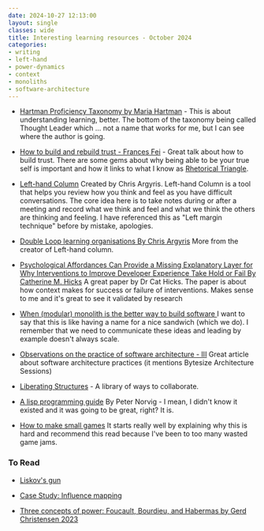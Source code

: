 ```yaml
---
date: 2024-10-27 12:13:00
layout: single
classes: wide
title: Interesting learning resources - October 2024 
categories:
- writing
- left-hand
- power-dynamics
- context
- monoliths
- software-architecture
---
```


* [Hartman Proficiency Taxonomy by Maria Hartman](https://marianhartman.com/proficiency-taxonomy) - This is about understanding learning, better. The bottom of the taxonomy being called Thought Leader which ... not a name that works for me, but I can see where the author is going. 

* [How to build and rebuild trust - Frances Fei](https://www.ted.com/talks/frances_frei_how_to_build_and_rebuild_trust?subtitle=en) - Great talk about how to build trust. There are some gems about why being able to be your true self is important and how it links to what I know as [Rhetorical Triangle](https://simple.wikipedia.org/wiki/Rhetorical_Triangle).

* [Left-hand Column](https://leadingperformance.com.au/wp-content/uploads/2016/07/5.5-Left-Hand-Column.pdf) Created by Chris Argyris. Left-hand Column is a tool that helps you review how you think and feel as you have difficult conversations. The core idea here is to take notes during or after a meeting and record what we think and feel and what we think the others are thinking and feeling. I have referenced this as "Left margin technique" before by mistake, apologies.  

* [Double Loop learning organisations By Chris Argyris](https://hbr.org/1977/09/double-loop-learning-in-organizations) More from the creator of Left-hand column. 

* [Psychological Affordances Can Provide a Missing Explanatory Layer for Why Interventions to Improve Developer Experience Take Hold or Fail By Catherine M. Hicks](https://osf.io/preprints/psyarxiv/qz43x) A great paper by Dr Cat Hicks. The paper is about how context makes for success or failure of interventions. Makes sense to me and it's great to see it validated by research  

* [When (‌modular) monolith is the better way to build software ](https://www.thoughtworks.com/en-us/insights/blog/microservices/modular-monolith-better-way-build-software) I want to say that this is like having a name for a nice sandwich (which we do). I remember that we need to communicate these ideas and leading by example doesn't always scale. 


* [Observations on the practice of software architecture - III](https://techlead.net/observations-on-the-practice-of-software-architecture-part-3/) Great article about software architecture practices (it mentions Bytesize Architecture Sessions)

* [Liberating Structures](https://www.liberatingstructures.com/) - A library of ways to collaborate.

* [A lisp programming guide](https://notebooklm.google.com/notebook/04b2d776-89dc-4ee4-b8f7-5da57632f58b) By Peter Norvig - I mean, I didn't know it existed and it was going to be great, right? It is.


* [How to make small games](https://farawaytimes.blogspot.com/2023/02/how-to-make-good-small-games.html) It starts really well by explaining why this is hard and recommend this read because  I've been to too many wasted game jams. 


### To Read 

* [Liskov's gun](https://www.baldurbjarnason.com/2024/liskovs-gun/)

* [Case Study: Influence mapping](https://charleslambdin.com/planful-influence/)

* [Three concepts of power: Foucault, Bourdieu, and Habermas by Gerd Christensen 2023](https://journals.sagepub.com/doi/full/10.1177/17577438231187129) 


